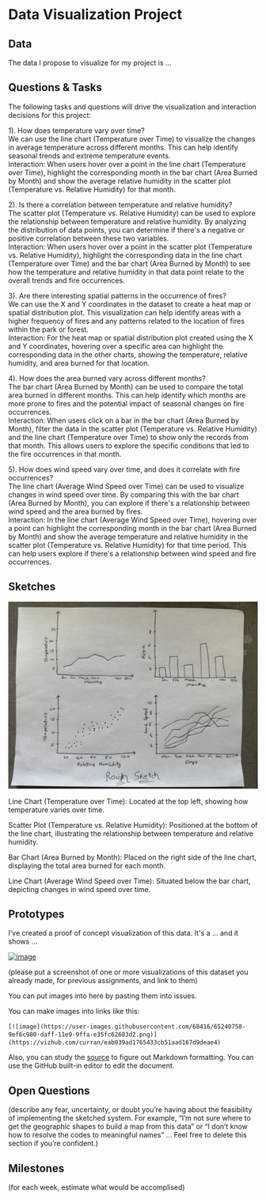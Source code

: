 # Data Visualization Project

## Data

The data I propose to visualize for my project is ...


## Questions & Tasks

The following tasks and questions will drive the visualization and interaction decisions for this project:

1). How does temperature vary over time?    
    We can use the line chart (Temperature over Time) to visualize the changes in average temperature across different months. This can help identify seasonal trends and extreme temperature events.  
    Interaction: When users hover over a point in the line chart (Temperature over Time), highlight the corresponding month in the bar chart (Area Burned by Month) and show the average relative humidity in the 
    scatter plot (Temperature vs. Relative Humidity) for that month.
  
2). Is there a correlation between temperature and relative humidity?    
    The scatter plot (Temperature vs. Relative Humidity) can be used to explore the relationship between temperature and relative humidity. By analyzing the distribution of data points, you can determine if 
    there's a negative or positive correlation between these two variables.  
    Interaction: When users hover over a point in the scatter plot (Temperature vs. Relative Humidity), highlight the corresponding data in the line chart (Temperature over Time) and the bar chart (Area Burned by 
    Month) to see how the temperature and relative humidity in that data point relate to the overall trends and fire occurrences.
    
3). Are there interesting spatial patterns in the occurrence of fires?  
    We can use the X and Y coordinates in the dataset to create a heat map or spatial distribution plot. This visualization can help identify areas with a higher frequency of fires and any patterns related to 
    the location of fires within the park or forest.  
    Interaction: For the heat map or spatial distribution plot created using the X and Y coordinates, hovering over a specific area can highlight the corresponding data in the other charts, showing the 
    temperature, relative humidity, and area burned for that location.
  
4). How does the area burned vary across different months?  
    The bar chart (Area Burned by Month) can be used to compare the total area burned in different months. This can help identify which months are more prone to fires and the potential impact of seasonal changes 
     on fire occurrences.  
     Interaction: When users click on a bar in the bar chart (Area Burned by Month), filter the data in the scatter plot (Temperature vs. Relative Humidity) and the line chart (Temperature over Time) to show only 
     the records from that month. This allows users to explore the specific conditions that led to the fire occurrences in that month.
     
     
5). How does wind speed vary over time, and does it correlate with fire occurrences?  
    The line chart (Average Wind Speed over Time) can be used to visualize changes in wind speed over time. By comparing this with the bar chart (Area Burned by Month), you can explore if there's a relationship 
     between wind speed and the area burned by fires.  
     Interaction: In the line chart (Average Wind Speed over Time), hovering over a point can highlight the corresponding month in the bar chart (Area Burned by Month) and show the average temperature and 
     relative humidity in the scatter plot (Temperature vs. Relative Humidity) for that time period. This can help users explore if there's a relationship between wind speed and fire occurrences.

## Sketches


![Rough Sketch of the interactive visualization](IMG_0712.jpg)

Line Chart (Temperature over Time): Located at the top left, showing how temperature varies over time.

Scatter Plot (Temperature vs. Relative Humidity): Positioned at the bottom of the line chart, illustrating the relationship between temperature and relative humidity.

Bar Chart (Area Burned by Month): Placed on the right side of the line chart, displaying the total area burned for each month.

Line Chart (Average Wind Speed over Time): Situated below the bar chart, depicting changes in wind speed over time.



## Prototypes

I’ve created a proof of concept visualization of this data. It's a ... and it shows ...

[![image](https://user-images.githubusercontent.com/68416/65240758-9ef6c980-daff-11e9-9ffa-e35fc62683d2.png)](https://vizhub.com/curran/eab039ad1765433cb51aad167d9deae4)

(please put a screenshot of one or more visualizations of this dataset you already made, for previous assignments, and link to them)

You can put images into here by pasting them into issues.

You can make images into links like this:

```
[![image](https://user-images.githubusercontent.com/68416/65240758-9ef6c980-daff-11e9-9ffa-e35fc62683d2.png)](https://vizhub.com/curran/eab039ad1765433cb51aad167d9deae4)
```


Also, you can study the [source](https://raw.githubusercontent.com/curran/dataviz-project-template-proposal/master/README.md) to figure out Markdown formatting. You can use the GitHub built-in editor to edit the document.

## Open Questions

(describe any fear, uncertainty, or doubt you’re having about the feasibility of implementing the sketched system. For example, “I’m not sure where to get the geographic shapes to build a map from this data” or “I don’t know how to resolve the codes to meaningful names” … Feel free to delete this section if you’re confident.)

## Milestones

(for each week, estimate what would be accomplised)
